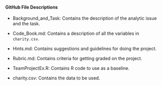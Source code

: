 #### GitHub File Descriptions

* Background_and_Task: Contains the description of the analytic issue and the task.  

* Code_Book.md: Contains a description of all the variables in `charity.csv`.

* Hints.md: Contains suggestions and guidelines for doing the project.

* Rubric.md: Contains criteria for getting graded on the project.

* TeamProjectEx.R: Contains R code to use as a baseline.
 
* charity.csv: Contains the data to be used. 

